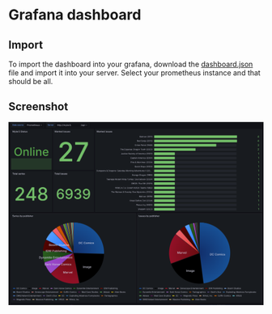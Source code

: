 # Grafana dashboard

## Import

To import the dashboard into your grafana, download the [dashboard.json](https://raw.githubusercontent.com/esanchezm/prometheus-mylar3-exporter/master/grafana/dashboard.json) file and import it into your server. Select your prometheus instance and that should be all.

## Screenshot

![](./screenshot.png)
